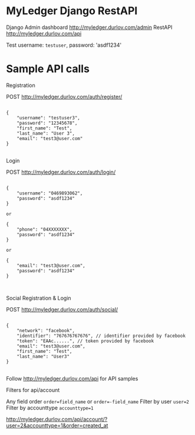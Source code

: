 # MyLedger Django RestAPI

Django Admin dashboard http://myledger.durlov.com/admin
RestAPI http://myledger.durlov.com/api

Test username: `testuser`, password: 'asdf1234'


# Sample API calls

Registration

POST http://myledger.durlov.com/auth/register/
<pre>
<code>
{
	"username": "testuser3",
	"password": "12345678",
	"first_name": "Test",
	"last_name": "User 3",
	"email": "test3@user.com"
}
</code>
</pre>

Login

POST http://myledger.durlov.com/auth/login/
<pre>
<code>
{
	"username": "0469893062",
	"password": "asdf1234"
}

or

{
	"phone": "04XXXXXXX",
	"password": "asdf1234"
}

or 

{
	"email": "test3@user.com",
	"password": "asdf1234"
}

</code>
</pre>

Social Registration & Login

POST http://myledger.durlov.com/auth/social/
<pre>
<code>
{
	"network": "facebook",
	"identifier": "767676767676", // identifier provided by facebook
	"token": "EAAc......", // token provided by facebook
	"email": "test3@user.com",
	"first_name": "Test",
	"last_name": "User3"
}
</code>
</pre>

Follow http://myledger.durlov.com/api for API samples

Filters for api/account

Any field order `order=field_name` or `order=-field_name` 
Filter by user `user=2`
Filter by accounttype `accounttype=1`

http://myledger.durlov.com/api/account/?user=2&accounttype=1&order=created_at